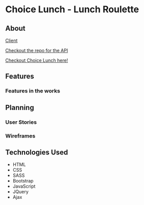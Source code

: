 # Choice Lunch - Lunch Roulette

## About

[Client](https://github.com/nancyho629/choice-lunch-client)

[Checkout the repo for the API](https://github.com/nancyho629/choice-lunch-api)

[Checkout Choice Lunch here!](https://nancyho629.github.io/choice-lunch-client/)

## Features

### Features in the works

## Planning

### User Stories

### Wireframes

## Technologies Used
- HTML
- CSS
- SASS
- Bootstrap
- JavaScript
- JQuery
- Ajax
